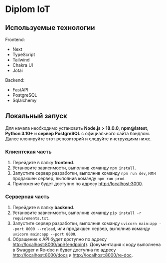 # Diplom IoT

## Используемые технологии

Frontend:
  - Next
  - TypeScript
  - Tailwind
  - Chakra UI
  - Jotai

Backend:
  - FastAPI
  - PostgreSQL
  - Sqlalchemy

## Локальный запуск

Для начала необходимо установить **Node.js > 18.0.0**, **npm@latest**, **Python 3.10+** и **сервер PostgreSQL** с официального сайта бандлом. Далее клонируйте этот репозиторий и следуйте инструкциям ниже.

### Клиентская часть

1. Перейдите в папку **frontend**.
2. Установите зависимости, выполнив команду `npm install`.
3. Запустите сервер разработки, выполнив команду `npm run dev`, или продакшен сервер, выполнив команду `npm run prod`.
4. Приложение будет доступно по адресу [http://localhost:3000](http://localhost:3000).

### Серверная часть

1. Перейдите в папку **backend**.
2. Установите зависимости, выполнив команду `pip install -r requirements.txt`.
3. Запустите сервер разработки, выполнив команду `uvicorn main:app --port 8000 --reload`, или продакшен сервер, выполнив команду `uvicorn main:app --port 8000`.
4. Обращение к API будет доступно по адресу [http://localhost:8000/api/{endpoint}](http://localhost:8000/api). Документация к коду выполнена в Swagger и Re-doc и будет доступна по адресу [http://localhost:8000/docs](http://localhost:8000/docs) и [http://localhost:8000/re-doc](http://localhost:8000/re-doc).